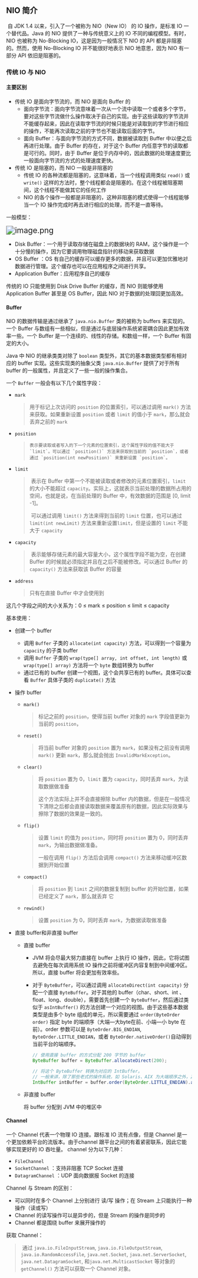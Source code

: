 ## NIO 简介

​	自 JDK 1.4 以来，引入了一个被称为 NIO（New IO） 的 IO 操作，是标准 IO 一个替代品。Java 的 NIO 提供了一种与传统意义上的 IO 不同的编程模型。有时，NIO 也被称为 No-Blocking IO，这是因为一般情况下 NIO 的 API 都是非阻塞的。然而，使用 No-Blocking IO 并不能很好地表示 NIO 地意思，因为 NIO 有一部分 API 依旧是阻塞的。



### 传统 IO 与 NIO

#### 主要区别

- 传统 IO 是面向字节流的，而 NIO 是面向 Buffer 的
  - 面向字节流：面向字节流意味着一次从一个流中读取一个或者多个字节，要对这些字节流做什么操作取决于自己的实现。由于这些读取的字节流并不能缓存起来，因此在读取字节流的时候只能是对读取到的字节进行相应的操作，不能再次读取之前的字节也不能读取后面的字节。
  - 面向 Buffer：与面向字节流的方式不同，数据被读取到 Buffer 中以便之后再进行处理。由于 Buffer 的存在，对于这个 Buffer 内任意字节的读取都是可行的。同时，由于 Buffer 是位于内存中的，因此数据的处理速度要比一般面向字节流的方式的处理速度更快。
- 传统 IO 是阻塞的，而 NIO 一般是非阻塞的
  - 传统 IO 的各种流都是阻塞的，这意味着，当一个线程调用类似 `read()` 或 `write()` 这样的方法时，整个线程都会是阻塞的。在这个线程被阻塞期间，这个线程不能做其它的任何工作
  - NIO 的各个操作一般都是非阻塞的，这种非阻塞的模式使得一个线程能够当一个 IO 操作完成时再去进行相应的处理，而不是一直等待。

一般模型：

<img src="https://www3.ntu.edu.sg/home/ehchua/programming/java/images/IO_Processes.png" alt="image.png" style="zoom:150%;" />

- Disk Buffer：一个用于读取存储在磁盘上的数据块的 RAM，这个操作是一个十分慢的操作，因为它要调用物理磁盘指针的移动来获取数据
- OS Buffer ：OS 有自己的缓存可以缓存更多的数据，并且可以更加优雅地对数据进行管理。这个缓存也可以在应用程序之间进行共享。
- Application Buffer：应用程序自己的缓存

传统的 IO 只能使用到 Disk Drive Buffer 的缓存，而 NIO 则能够使用 Application Buffer 甚至是 OS Buffer，因此 NIO 对于数据的处理回更加高效。



#### Buffer

NIO 的数据传输是通过继承了 `java.nio.Buffer` 类的被称为 buffers 来实现的。一个 Buffer 与数组有一些相似，但是通过与底层操作系统紧密耦合因此更加有效率一些。一个 Buffer 是一个连续的、线性的存储。和数组一样，一个 Buffer 有固定的大小。

Java 中 NIO 的继承类类对除了 `boolean` 类型外，其它的基本数据类型都有相对应的 buffer 实现。这些实现类的抽象父类 `java.nio.Buffer` 提供了对于所有 buffer 的一般属性，并且定义了一些一般的操作集合。



一个 `Buffer` 一般会有以下几个属性字段：

- `mark`

  > 用于标记上次访问的 `position` 的位置索引，可以通过调用 `mark()` 方法来获取。如果重新设置 `position` 或者 `limit`  的值小于 `mark`，那么就会丢弃之前的 `mark`

- `position`

  >  	表示要读取或者写入的下一个元素的位置索引，这个属性字段的值不能大于 `limit`。可以通过 `position()` 方法来获取到当前的 `position`，或者通过 `position(int newPosition)` 来重新设置 `position`。 

- `limit`

  > ​	表示在 Buffer 中第一个不能被读取或者修改的元素位置索引，`limit` 的大小不能超过 `capacity`。实际上，这就表示当前处理的数据所占用的空间，也就是说，在当前处理的 Buffer 中，有效数据的范围是 [0, limit -1]。
  >
  > ​	可以通过调用 `limit()` 方法来得到当前的 `limit` 位置，也可以通过 `limit(int newLimit)` 方法来重新设置`limit`，但是设置的 `limit` 不能大于 `capacity`  

- `capacity`

  > ​	表示能够存储元素的最大容量大小，这个属性字段不能为空，在创建 Buffer 的时候就必须指定并且在之后不能被修改。可以通过 Buffer 的 `capacity()` 方法来获取该 Buffer 的容量

- `address`

  > 只有在直接 Buffer 中才会使用到

这几个字段之间的大小关系为：0 ≤ mark ≤ position ≤ limit ≤ capacity



基本使用：

- 创建一个 buffer

  - 调用 `Buffer` 子类的  `allocate(int capacity)` 方法，可以得到一个容量为 `capacity` 的子类 buffer
  - 调用 `Buffer` 子类的  `wrap(type[] array, int offset, int length)` 或  `wrap(type[] array)` 方法将一个 `byte` 数组转换为 buffer
  - 通过已有的 buffer 创建一个视图，这个会共享已有的 buffer。具体可以查看 `Buffer` 具体子类的 `duplicate()` 方法

- 操作 buffer

  - `mark()`

    > 标记之前的 `position`，使得当前 buffer 对象的 `mark` 字段值更新为当前的 `position`，

  - `reset()`

    > 将当前 buffer 对象的 `position` 置为 `mark`，如果没有之前没有调用 `mark()` 更新 `mark`，那么就会抛出 `InvalidMarkException`。 

  - `clear()`

    > 将 `position` 置为 0，`limit` 置为 `capacity`，同时丢弃 `mark`，为读取数据做准备
    >
    > 这个方法实际上并不会直接擦除 buffer 内的数据，但是在一般情况下清除之后都会直接读取数据来覆盖原有的数据，因此实际效果与擦除了数据的效果是一致的。

  - `flip()`

    > 设置 `limit` 的值为 `position`，同时将 `position` 置为 0，同时丢弃 `mark`，为输出数据做准备。 
    >
    > 一般在调用 `flip()` 方法后会调用 `compact()` 方法来移动缓冲区数据到开始位置

  - `compact()`

    > 将 `position` 到 `limit` 之间的数据复制到 buffer 的开始位置，如果已经定义了 `mark`，那么就丢弃 它

  - `rewind()`

    > 设置 `position` 为 0，同时丢弃 `mark`，为数据读取做准备

    

- 直接 buffer和非直接 buffer

  - 直接 buffer

    - JVM 将会尽最大努力直接在 buffer 上执行 IO 操作，因此，它将试图去避免在每次调用系统 IO 操作之前将缓冲区内容复制到中间缓冲区。所以，直接 buffer 将会更加有效率些。

    - 对于 `ByteBuffer`，可以通过调用 `allocateDirect(int capacity)` 分配一个直接 `ByteBuffer`。对于其他的 buffer（char、short、int 、float、long、double），需要首先创建一个 `ByteBuffer`，然后通过类似于 `asIntBuffer()` 的方法创建一个对应的视图。由于这些基本数据类型是由多个 byte 组成的单元，所以需要通过 `order(ByteOrder order)` 指定 byte 的端顺序（大端—大byte在前、小端—小 byte 在前）。order 参数可以是  `ByteOrder.BIG_ENDIAN`, `ByteOrder.LITTLE_ENDIAN`，或者 `ByteOrder.nativeOrder()`自动得到当前平台的端顺序。

      ```java
      // 使用直接 buffer 的方式分配 200 字节的 buffer
      ByteBuffer buffer = ByteBuffer.allocateDirect(200);
      
      // 将这个 ByteBuffer 转换为对应的 IntBuffer。
      // 一般来讲，除了那些老式的操作系统，如 Solaris、AIX 为大端顺序之外，其它的操作系统都为小端顺序
      IntBuffer intBuffer = buffer.order(ByteOrder.LITTLE_ENDIAN).asIntBuffer();
      ```

  - 非直接 buffer

    将 buffer 分配到 JVM 中的堆区中



#### Channel 

一个 Channel 代表一个物理 IO 连接。跟标准 IO 流有点像，但是 Channel 是一个更加依赖平台的流版本。由于channel 跟平台之间的有着紧密联系，因此它能够实现更好的 IO 吞吐量。 channel 分为以下几种：

- `FileChannel`
- `SocketChannel` ：支持非阻塞 TCP Socket 连接
- `DatagramChannel` ：UDP 面向数据报 Socket 的连接



Channel 与 Stream 的区别：

- 可以同时在多个 Channel 上分别进行 读/写 操作；在 Stream 上只能执行一种操作（读或写）
- Channel 的读写操作可以是异步的，但是 Stream 的操作是同步的
- Channel 都是围绕 buffer 来展开操作的



获取 Channel：

> ​	通过 `java.io.FileInputStream`, `java.io.FileOutputStream`, `java.io.RandomAccessFile`, `java.net.Socket`, `java.net.ServerSocket`, `java.net.DatagramSocket`, 和`java.net.MulticastSocket` 等对象的 `getChannel()` 方法可以获取一个 Channel 对象。

